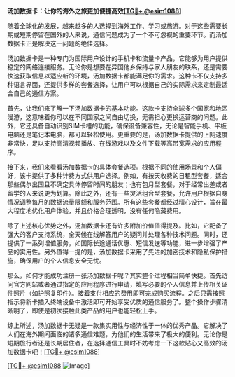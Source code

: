 **汤加数据卡：让你的海外之旅更加便捷高效[[TG💪+ @esim1088](https://t.me/s/esim1088)]**

随着全球化的发展，越来越多的人选择到海外工作、学习或旅游。对于这些需要长期或短期停留在国外的人来说，通信问题成为了一个不可忽视的重要环节。而汤加数据卡正是解决这一问题的绝佳选择。

汤加数据卡是一种专门为国际用户设计的手机卡和流量卡产品，它能够为用户提供稳定的网络连接服务。无论你是想要在异国他乡保持与家人朋友的联系，还是需要快速获取信息以适应新的环境，汤加数据卡都能满足你的需求。这种卡不仅支持多种语言界面，还提供多样的套餐选择，让用户可以根据自己的实际需求来定制最适合自己的通信方案。

首先，让我们来了解一下汤加数据卡的基本功能。这款卡支持全球多个国家和地区漫游，这意味着你可以在不同国家之间自由切换，无需担心更换运营商的问题。此外，它还具备自动识别SIM卡槽的功能，确保设备兼容性，无论是智能手机、平板电脑还是笔记本电脑，都可以轻松使用。更重要的是，汤加数据卡提供的上网速度非常快，足以支持高清视频播放、在线游戏以及文件下载等高带宽需求的应用程序。

接下来，我们来看看汤加数据卡的具体套餐选项。根据不同的使用场景和个人偏好，该卡提供了多种计费方式供用户选择。例如，有按天收费的日租型套餐，适合那些偶尔出国且不确定具体停留时间的朋友；也有包月型套餐，对于经常出差或者留学的人来说更为划算。除此之外，还有一些灵活组合型套餐，允许用户根据自身情况调整每月的数据流量限额和服务范围。所有这些套餐都经过精心设计，旨在最大程度地优化用户体验，并且价格合理透明，没有任何隐藏费用。

除了上述核心优势之外，汤加数据卡还有许多附加价值值得提及。比如，它配备了强大的客户支持系统，全天候在线解答用户的疑问并处理各种技术问题。同时，还提供了一系列增值服务，如国际长途通话优惠、短信发送等功能，进一步增强了产品的实用性。另外值得一提的是，汤加数据卡采用了先进的加密技术和隐私保护措施，确保用户的个人信息安全无忧。

那么，如何才能成功注册一张汤加数据卡呢？其实整个过程相当简单快捷。首先访问官方网站或者通过指定的应用程序进行申请，填写必要的个人信息并上传相关证件照片（如护照复印件）。接着支付相应的费用即可完成购买流程。之后只需按照指示将新卡插入终端设备中激活即可开始享受优质的通信服务了。整个操作步骤清晰明了，即使是初次接触此类产品的用户也能轻松上手。

综上所述，汤加数据卡无疑是一款集实用性与经济性于一体的优秀产品。它解决了人们在海外期间面临的诸多通信难题，为他们的生活带来了极大的便利。无论你是短期旅行者还是长期居住者，在选择通信工具时不妨考虑一下这款贴心又高效的汤加数据卡吧！[[TG💪+ @esim1088](https://t.me/s/esim1088)]

[[TG💪+ @esim1088](https://t.me/s/esim1088) ![Image](https://i.postimg.cc/4NQfJmqS/Snipaste-2025-05-13-00-14-12.png)]